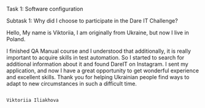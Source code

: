 Task 1: Software configuration

Subtask 1: Why did I choose to participate in the Dare IT Challenge?

Hello,
My name is Viktoriia, I am originally from Ukraine, but now I live in Poland.

I finished QA Manual course and I understood that additionally, it is really important to acquire skills in test automation.
So I started to search for additional information about it and found DareIT on Instagram.
I sent my application, and now I have a great opportunity to get wonderful experience and excellent skills.
Thank you for helping Ukrainian people find ways to adapt to new circumstances in such a difficult time. 

                                                                                        Viktoriia Iliakhova

